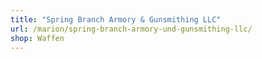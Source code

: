 ```yaml
---
title: "Spring Branch Armory & Gunsmithing LLC"
url: /marion/spring-branch-armory-und-gunsmithing-llc/
shop: Waffen
---
```

